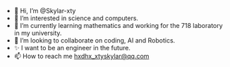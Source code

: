 - 👋 Hi, I’m @Skylar-xty
- 👀 I’m interested in science and computers.
- 🌱 I’m currently learning mathematics and working for the 718 laboratory in my university.
- 💞️ I’m looking to collaborate on coding, AI and Robotics.
- ✨ I want to be an engineer in the future.
- 📫 How to reach me hxdhx_xtyskylar@qq.com

<!---
Skylar-xty/Skylar-xty is a ✨ special ✨ repository because its `README.md` (this file) appears on your GitHub profile.
You can click the Preview link to take a look at your changes.
--->
